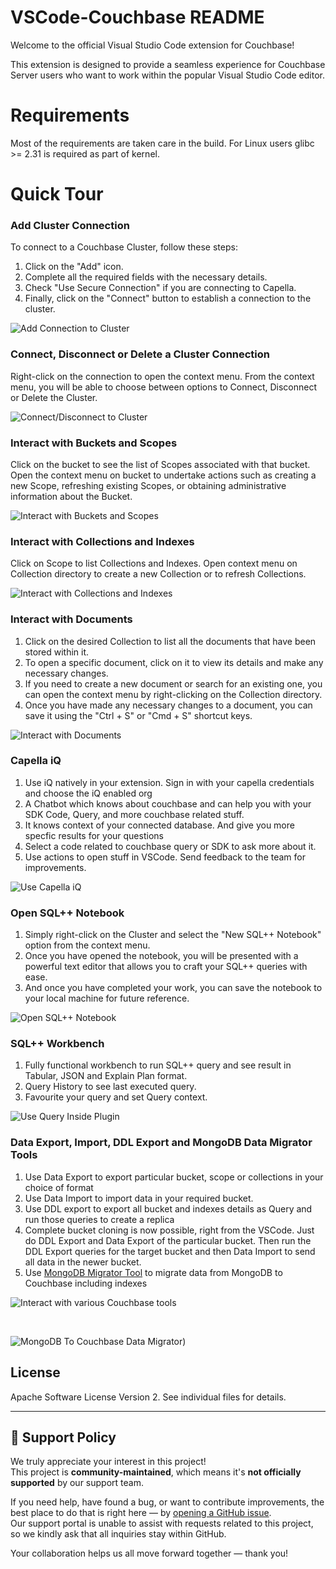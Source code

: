 # VSCode-Couchbase README

Welcome to the official Visual Studio Code extension for Couchbase!

This extension is designed to provide a seamless experience for Couchbase Server users who want to work within the popular Visual Studio Code editor. 

# Requirements
Most of the requirements are taken care in the build. For Linux users glibc >= 2.31 is required as part of kernel.


# Quick Tour

### Add Cluster Connection
To connect to a Couchbase Cluster, follow these steps:
1. Click on the "Add" icon.
2. Complete all the required fields with the necessary details.
3. Check "Use Secure Connection" if you are connecting to Capella.
4. Finally, click on the "Connect" button to establish a connection to the cluster.

![Add Connection to Cluster](https://raw.githubusercontent.com/Couchbase-Ecosystem/VSCode-Couchbase/refs/heads/main/gifs/AddConnection.gif)

### Connect, Disconnect or Delete a Cluster Connection
Right-click on the connection to open the context menu. From the context menu, you will be able to choose between options to Connect, Disconnect or Delete the Cluster.

![Connect/Disconnect to Cluster](https://raw.githubusercontent.com/Couchbase-Ecosystem/VSCode-Couchbase/refs/heads/main/gifs/Connection.gif)

### Interact with Buckets and Scopes
Click on the bucket to see the list of Scopes associated with that bucket. Open the context menu on bucket to undertake actions such as creating a new Scope, refreshing existing Scopes, or obtaining administrative information about the Bucket.

![Interact with Buckets and Scopes](https://raw.githubusercontent.com/Couchbase-Ecosystem/VSCode-Couchbase/refs/heads/main/gifs/InteractWithBuckets.gif)

### Interact with Collections and Indexes
Click on Scope to list Collections and Indexes. Open context menu on Collection directory to create a new Collection or to refresh Collections.

![Interact with Collections and Indexes](https://raw.githubusercontent.com/Couchbase-Ecosystem/VSCode-Couchbase/refs/heads/main/gifs/InteractWithCollectionIndexes.gif)


### Interact with Documents
1. Click on the desired Collection to list all the documents that have been stored within it.
2. To open a specific document, click on it to view its details and make any necessary changes.
3. If you need to create a new document or search for an existing one, you can open the context menu by right-clicking on the Collection directory.
4. Once you have made any necessary changes to a document, you can save it using the "Ctrl + S" or "Cmd + S" shortcut keys.

![Interact with Documents](https://raw.githubusercontent.com/Couchbase-Ecosystem/VSCode-Couchbase/refs/heads/main/gifs/InteractWithDocuments.gif)

### Capella iQ
1. Use iQ natively in your extension. Sign in with your capella credentials and choose the iQ enabled org
2. A Chatbot which knows about couchbase and can help you with your SDK Code, Query, and more couchbase related stuff.
3. It knows context of your connected database. And give you more specfic results for your questions
4. Select a code related to couchbase query or SDK to ask more about it.
5. Use actions to open stuff in VSCode. Send feedback to the team for improvements.

![Use Capella iQ](https://raw.githubusercontent.com/Couchbase-Ecosystem/VSCode-Couchbase/refs/heads/main/gifs/iQDemo.gif)

### Open SQL++ Notebook
1. Simply right-click on the Cluster and select the "New SQL++ Notebook" option from the context menu.
2. Once you have opened the notebook, you will be presented with a powerful text editor that allows you to craft your SQL++ queries with ease.
3. And once you have completed your work, you can save the notebook to your local machine for future reference.

![Open SQL++ Notebook](https://raw.githubusercontent.com/Couchbase-Ecosystem/VSCode-Couchbase/refs/heads/main/gifs/QueryNotebook.gif)

### SQL++ Workbench
1. Fully functional workbench to run SQL++ query and see result in Tabular, JSON and Explain Plan format.
2. Query History to see last executed query.
3. Favourite your query and set Query context.

![Use Query Inside Plugin](https://raw.githubusercontent.com/Couchbase-Ecosystem/VSCode-Couchbase/refs/heads/main/gifs/workbench.gif)

### Data Export, Import, DDL Export and MongoDB Data Migrator Tools
1. Use Data Export to export particular bucket, scope or collections in your choice of format
2. Use Data Import to import data in your required bucket.
3. Use DDL export to export all bucket and indexes details as Query and run those queries to create a replica
4. Complete bucket cloning is now possible, right from the VSCode. Just do DDL Export and Data Export of the particular bucket. Then run the DDL Export queries for the target bucket and then Data Import to send all data in the newer bucket.
5. Use <a href="https://www.couchbase.com/blog/migrate-from-mongodb-to-couchbase/">MongoDB Migrator Tool</a> to migrate data from MongoDB to Couchbase including indexes

![Interact with various Couchbase tools](https://raw.githubusercontent.com/Couchbase-Ecosystem/VSCode-Couchbase/refs/heads/main/gifs/DataTools.gif)

<br>

![MongoDB To Couchbase Data Migrator](https://raw.githubusercontent.com/Couchbase-Ecosystem/VSCode-Couchbase/refs/heads/main/gifs/MdbDataMigrator.gif))


## License
Apache Software License Version 2.  See individual files for details.

---

## 📢 Support Policy

We truly appreciate your interest in this project!  
This project is **community-maintained**, which means it's **not officially supported** by our support team.

If you need help, have found a bug, or want to contribute improvements, the best place to do that is right here — by [opening a GitHub issue](https://github.com/Couchbase-Ecosystem/VSCode-Couchbase/issues).  
Our support portal is unable to assist with requests related to this project, so we kindly ask that all inquiries stay within GitHub.

Your collaboration helps us all move forward together — thank you!
